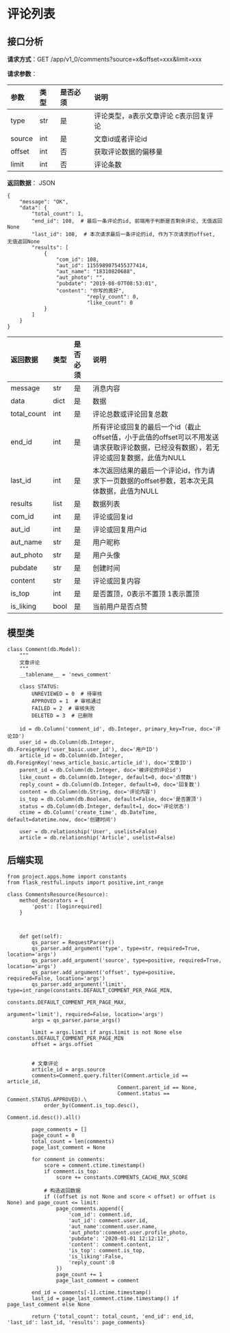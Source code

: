 # 评论列表

## 接口分析

**请求方式**：GET /app/v1\_0/comments?source=x&offset=xxx&limit=xxx

**请求参数**：

| 参数 | 类型 | 是否必须 | 说明 |
| :--- | :--- | :--- | :--- |
| type | str | 是 | 评论类型，a表示文章评论 c表示回复评论 |
| source | int | 是 | 文章id或者评论id |
| offset | int | 否 | 获取评论数据的偏移量 |
| limit | int | 否 | 评论条数 |

**返回数据**： JSON

```
{
    "message": "OK",
    "data": {
        "total_count": 1,
        "end_id": 108,  # 最后一条评论的id, 前端用于判断是否剩余评论, 无值返回None
        "last_id": 108,  # 本次请求最后一条评论的id, 作为下次请求的offset, 无值返回None
        "results": [
            {
                "com_id": 108,
                "aut_id": 1155989075455377414,
                "aut_name": "18310820688",
                "aut_photo": "",
                "pubdate": "2019-08-07T08:53:01",
                "content": "你写的真好",
                          "reply_count": 0,
                          "like_count": 0
            }
        ]
    }
}
```

| 返回数据 | 类型 | 是否必须 | 说明 |
| :--- | :--- | :--- | :--- |
| message | str | 是 | 消息内容 |
| data | dict | 是 | 数据 |
| total\_count | int | 是 | 评论总数或评论回复总数 |
| end\_id | int | 是 | 所有评论或回复的最后一个id（截止offset值，小于此值的offset可以不用发送请求获取评论数据，已经没有数据），若无评论或回复数据，此值为NULL |
| last\_id | int | 是 | 本次返回结果的最后一个评论id，作为请求下一页数据的offset参数，若本次无具体数据，此值为NULL |
| results | list | 是 | 数据列表 |
| com\_id | int | 是 | 评论或回复id |
| aut\_id | int | 是 | 评论或回复用户id |
| aut\_name | str | 是 | 用户昵称 |
| aut\_photo | str | 是 | 用户头像 |
| pubdate | str | 是 | 创建时间 |
| content | str | 是 | 评论或回复内容 |
| is\_top | int | 是 | 是否置顶，0表示不置顶 1表示置顶 |
| is\_liking | bool | 是 | 当前用户是否点赞 |

## 模型类

```
class Comment(db.Model):
    """
    文章评论
    """
    __tablename__ = 'news_comment'

    class STATUS:
        UNREVIEWED = 0  # 待审核
        APPROVED = 1  # 审核通过
        FAILED = 2  # 审核失败
        DELETED = 3  # 已删除

    id = db.Column('comment_id', db.Integer, primary_key=True, doc='评论ID')
    user_id = db.Column(db.Integer, db.ForeignKey('user_basic.user_id'), doc='用户ID')
    article_id = db.Column(db.Integer, db.ForeignKey('news_article_basic.article_id'), doc='文章ID')
    parent_id = db.Column(db.Integer, doc='被评论的评论id')
    like_count = db.Column(db.Integer, default=0, doc='点赞数')
    reply_count = db.Column(db.Integer, default=0, doc='回复数')
    content = db.Column(db.String, doc='评论内容')
    is_top = db.Column(db.Boolean, default=False, doc='是否置顶')
    status = db.Column(db.Integer, default=1, doc='评论状态')
    ctime = db.Column('create_time', db.DateTime, default=datetime.now, doc='创建时间')

    user = db.relationship('User', uselist=False)
    article = db.relationship('Article', uselist=False)
```

## 后端实现

```
from project.apps.home import constants
from flask_restful.inputs import positive,int_range

class CommentsResource(Resource):
    method_decorators = {
        'post': [loginrequired]
    }



    def get(self):
        qs_parser = RequestParser()
        qs_parser.add_argument('type', type=str, required=True, location='args')
        qs_parser.add_argument('source', type=positive, required=True, location='args')
        qs_parser.add_argument('offset', type=positive, required=False, location='args')
        qs_parser.add_argument('limit', type=int_range(constants.DEFAULT_COMMENT_PER_PAGE_MIN,
                                                       constants.DEFAULT_COMMENT_PER_PAGE_MAX,
                                                       argument='limit'), required=False, location='args')
        args = qs_parser.parse_args()

        limit = args.limit if args.limit is not None else constants.DEFAULT_COMMENT_PER_PAGE_MIN
        offset = args.offset


        # 文章评论
        article_id = args.source
        comments=Comment.query.filter(Comment.article_id == article_id,
                                    Comment.parent_id == None,
                                    Comment.status == Comment.STATUS.APPROVED).\
            order_by(Comment.is_top.desc(),
                                                                                                                    Comment.id.desc()).all()

        page_comments = []
        page_count = 0
        total_count = len(comments)
        page_last_comment = None

        for comment in comments:
            score = comment.ctime.timestamp()
            if comment.is_top:
                score += constants.COMMENTS_CACHE_MAX_SCORE

            # 构造返回数据
            if ((offset is not None and score < offset) or offset is None) and page_count <= limit:
                page_comments.append({
                    'com_id': comment.id,
                    'aut_id': comment.user.id,
                    'aut_name':comment.user.name,
                    'aut_photo':comment.user.profile_photo,
                    'pubdate': '2020-01-01 12:12:12',
                    'content': comment.content,
                    'is_top': comment.is_top,
                    'is_liking':False,
                    'reply_count':0
                })
                page_count += 1
                page_last_comment = comment

        end_id = comments[-1].ctime.timestamp()
        last_id = page_last_comment.ctime.timestamp() if page_last_comment else None

        return {'total_count': total_count, 'end_id': end_id, 'last_id': last_id, 'results': page_comments}
```




